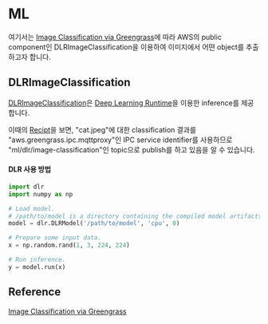 # ML 

여기서는 [Image Classification via Greengrass](https://catalog.us-east-1.prod.workshops.aws/workshops/5ecc2416-f956-4273-b729-d0d30556013f/en-US/chapter7-ml/10-step1)에 따라 AWS의 public component인 DLRImageClassification을 이용하여 이미지에서 어떤 object를 추출하고자 합니다.

## DLRImageClassification

[DLRImageClassification](https://docs.aws.amazon.com/greengrass/v2/developerguide/dlr-image-classification-component.html?icmpid=docs_gg_console)은 [Deep Learning Runtime](https://github.com/neo-ai/neo-ai-dlr)을 이용한 inference를 제공합니다. 

이때의 [Recipt](https://github.com/kyopark2014/iot-greengrass/blob/main/recipe-DLRImageClassification.json)을 보면, "cat.jpeg"에 대한 classification 결과를 "aws.greengrass.ipc.mqttproxy"인 IPC service identifier를 사용하므로 "ml/dlr/image-classification"인 topic으로 publish를 하고 있음을 알 수 있습니다.  

#### DLR 사용 방법

```python
import dlr
import numpy as np

# Load model.
# /path/to/model is a directory containing the compiled model artifacts (.so, .params, .json)
model = dlr.DLRModel('/path/to/model', 'cpu', 0)

# Prepare some input data.
x = np.random.rand(1, 3, 224, 224)

# Run inference.
y = model.run(x)
```


## Reference

[Image Classification via Greengrass](https://catalog.us-east-1.prod.workshops.aws/workshops/5ecc2416-f956-4273-b729-d0d30556013f/en-US/chapter7-ml/10-step1)
